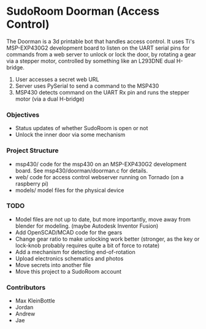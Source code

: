 # SudoRoom Doorman (Access Control)

The Doorman is a 3d printable bot that handles access control.
It uses Ti's MSP-EXP430G2 development board to listen on the UART serial pins for commands from a web server to unlock or lock the door,
by rotating a gear via a stepper motor, controlled by something like an L293DNE dual H-bridge.

1. User accesses a secret web URL
2. Server uses PySerial to send a command to the MSP430
3. MSP430 detects command on the UART Rx pin and runs the stepper motor (via a dual H-bridge)

### Objectives

* Status updates of whether SudoRoom is open or not
* Unlock the inner door via some mechanism

### Project Structure

* msp430/ code for the msp430 on an MSP-EXP430G2 development board. See msp430/doorman/doorman.c for details.
* web/ code for access control webserver running on Tornado (on a raspberry pi)
* models/ model files for the physical device

### TODO

* Model files are not up to date, but more importantly, move away from blender for modeling. (maybe Autodesk Inventor Fusion)
* Add OpenSCAD/MCAD code for the gears
* Change gear ratio to make unlocking work better (stronger, as the key or lock-knob probably requires quite a bit of force to rotate)
* Add a mechanism for detecting end-of-rotation
* Upload electronics schematics and photos
* Move secrets into another file
* Move this project to a SudoRoom account

### Contributors

* Max KleinBottle
* Jordan
* Andrew
* Jae